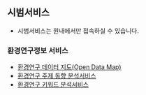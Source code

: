 ## 시범서비스
- 시범서비스는 원내에서만 접속하실 수 있습니다.
### 환경연구정보 서비스
- [환경연구 데이터 지도(Open Data Map)](./demo/services/opendatamap.md)  
- [환경연구 주제 동향 분석서비스](./demo/services/envtrend.md)  
- [환경연구 키워드 분석서비스](./demo/services/keywordnetwork.md)  
